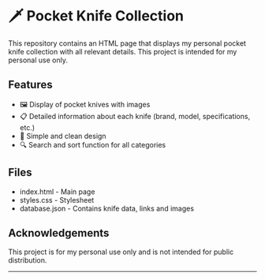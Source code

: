 # 🗡️ Pocket Knife Collection

This repository contains an HTML page that displays my personal pocket knife collection with all relevant details. 
This project is intended for my personal use only.

## Features

- 🖼️ Display of pocket knives with images
- 📋 Detailed information about each knife (brand, model, specifications, etc.)
- 🎨 Simple and clean design
- 🔍 Search and sort function for all categories

## Files

- index.html - Main page
- styles.css - Stylesheet
- database.json - Contains knife data, links and images

## Acknowledgements

This project is for my personal use only and is not intended for public distribution.

---
